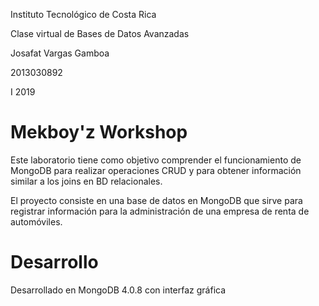 Instituto Tecnológico de Costa Rica

Clase virtual de Bases de Datos Avanzadas

Josafat Vargas Gamboa

2013030892

I 2019

# Mekboy'z Workshop

Este laboratorio tiene como objetivo comprender el funcionamiento de MongoDB para realizar operaciones CRUD y para obtener información similar a los joins en BD relacionales.

El proyecto consiste en una base de datos en MongoDB que sirve para registrar información para la administración de una empresa de renta de automóviles.

# Desarrollo
Desarrollado en MongoDB 4.0.8 con interfaz gráfica
